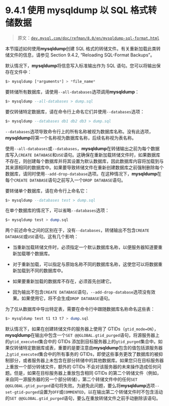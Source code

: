 # 9.4.1 使用 mysqldump 以 SQL 格式转储数据

> 原文：[`dev.mysql.com/doc/refman/8.0/en/mysqldump-sql-format.html`](https://dev.mysql.com/doc/refman/8.0/en/mysqldump-sql-format.html)

本节描述如何使用**mysqldump**创建 SQL 格式的转储文件。有关重新加载此类转储文件的信息，请参见 Section 9.4.2, “Reloading SQL-Format Backups”。

默认情况下，**mysqldump**将信息写入标准输出作为 SQL 语句。您可以将输出保存在文件中：

```sql
$> mysqldump [*arguments*] > *file_name*
```

要转储所有数据库，请使用`--all-databases`选项调用**mysqldump**：

```sql
$> mysqldump --all-databases > dump.sql
```

要仅转储特定数据库，请在命令行上命名它们并使用`--databases`选项：

```sql
$> mysqldump --databases db1 db2 db3 > dump.sql
```

`--databases`选项导致命令行上的所有名称被视为数据库名称。没有此选项，**mysqldump**将第一个名称视为数据库名称，后续名称视为表名称。

使用`--all-databases`或`--databases`，**mysqldump**在转储输出之前为每个数据库写入`CREATE DATABASE`和`USE`语句。这确保在重新加载转储文件时，如果数据库不存在，则创建每个数据库并将其设置为默认数据库，因此数据库内容将加载到与其来源相同的数据库中。如果要导致转储文件在重新创建数据库之前强制删除每个数据库，请同时使用`--add-drop-database`选项。在这种情况下，**mysqldump**在每个`CREATE DATABASE`语句之前写入一个`DROP DATABASE`语句。

要转储单个数据库，请在命令行上命名它：

```sql
$> mysqldump --databases test > dump.sql
```

在单个数据库的情况下，可以省略`--databases`选项：

```sql
$> mysqldump test > dump.sql
```

两个前述命令之间的区别在于，没有`--databases`，转储输出不包含`CREATE DATABASE`或`USE`语句。这有几个影响：

+   当重新加载转储文件时，必须指定一个默认数据库名称，以便服务器知道要重新加载哪个数据库。

+   对于重新加载，可以指定与原始名称不同的数据库名称，这使您可以将数据重新加载到不同的数据库中。

+   如果要重新加载的数据库不存在，必须首先创建它。

+   因为输出不包含`CREATE DATABASE`语句，`--add-drop-database`选项没有效果。如果使用它，将不会生成`DROP DATABASE`语句。

为了仅从数据库中导出特定表，需要在命令行中跟随数据库名称命名这些表：

```sql
$> mysqldump test t1 t3 t7 > dump.sql
```

默认情况下，如果在创建转储文件的服务器上使用了 GTIDs（`gtid_mode=ON`），**mysqldump**在输出中包含一个`SET @@GLOBAL.gtid_purged`语句，将源服务器上的`gtid_executed`集合中的 GTIDs 添加到目标服务器上的`gtid_purged`集合中。如果仅转储特定数据库或表，重要的是要注意由**mysqldump**包含的值包括源服务器上`gtid_executed`集合中的所有事务的 GTIDs，即使这些事务更改了数据库的被抑制部分，或者服务器上未包含在部分转储中的其他数据库。如果您只在目标服务器上重放一个部分转储文件，额外的 GTIDs 不会对该服务器的未来操作造成任何问题。但是，如果在目标服务器上重放包含相同 GTIDs 的第二个转储文件（例如，来自同一源服务器的另一个部分转储），第二个转储文件中的任何`SET @@GLOBAL.gtid_purged`语句将失败。为避免此问题，要么将**mysqldump**选项`--set-gtid-purged`设置为`OFF`或`COMMENTED`，以在输出第二个转储文件时不包含活动的`SET @@GLOBAL.gtid_purged`语句，要么在重放转储文件之前手动删除该语句。
